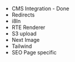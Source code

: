 - CMS Integration - Done
- Redirects
- i8ln
- RTE Renderer
- S3 upload
- Next Image
- Tailwind
- SEO Page specific